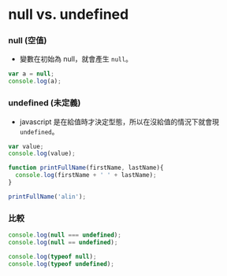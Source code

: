 # null vs. undefined

### null  (空值)

* 變數在初始為 null，就會產生 `null`。

```js
var a = null;
console.log(a);
```

### undefined (未定義)

* javascript 是在給值時才決定型態，所以在沒給值的情況下就會現 `undefined`。

```js
var value;
console.log(value);
```
<!-- undefined -->
<!-- 還有一種情況是 ReferenceError: value is not defined 跟 undefined 不同。-->

```js
function printFullName(firstName, lastName){
  console.log(firstName + ' ' + lastName);
}

printFullName('alin');
```

<!--  alin undefined -->

### 比較

```js
console.log(null === undefined);
console.log(null == undefined);
```
<!-- false, true -->
<!-- 第二個會先轉成 boolean 在比較 -->

```js
console.log(typeof null);
console.log(typeof undefined);
```
<!-- object, undefined -->